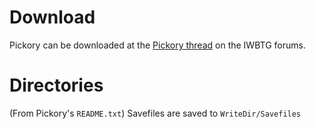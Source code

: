 # Download
Pickory can be downloaded at the [Pickory thread](https://iwbtg.kayin.moe/forums/index.php?topic=6079.0)
on the IWBTG forums.

# Directories
(From Pickory's `README.txt`)
Savefiles are saved to `WriteDir/Savefiles`

